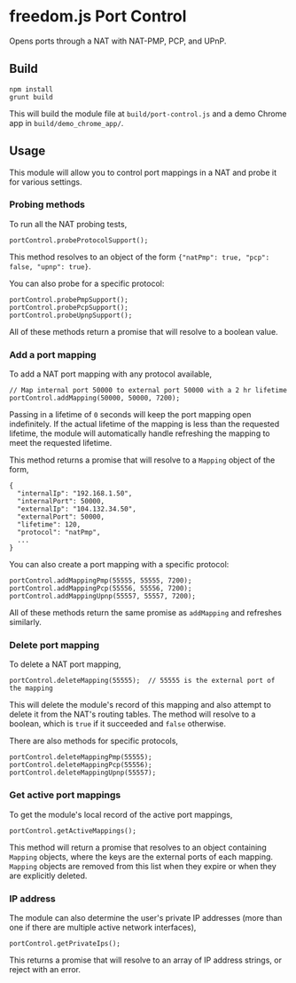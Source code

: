# freedom.js Port Control

Opens ports through a NAT with NAT-PMP, PCP, and UPnP.

## Build

```
npm install
grunt build
```

This will build the module file at `build/port-control.js` and a demo Chrome app in `build/demo_chrome_app/`.

## Usage

This module will allow you to control port mappings in a NAT and probe it for various settings.

### Probing methods

To run all the NAT probing tests,

```
portControl.probeProtocolSupport();
```

This method resolves to an object of the form `{"natPmp": true, "pcp": false, "upnp": true}`.

You can also probe for a specific protocol:

```
portControl.probePmpSupport();
portControl.probePcpSupport();
portControl.probeUpnpSupport();
```
All of these methods return a promise that will resolve to a boolean value.

### Add a port mapping

To add a NAT port mapping with any protocol available,

```
// Map internal port 50000 to external port 50000 with a 2 hr lifetime
portControl.addMapping(50000, 50000, 7200);
```
Passing in a lifetime of `0` seconds will keep the port mapping open indefinitely. If the actual lifetime of the mapping is less than the requested lifetime, the module will automatically handle refreshing the mapping to meet the requested lifetime.

This method returns a promise that will resolve to a `Mapping` object of the form,
```
{
  "internalIp": "192.168.1.50", 
  "internalPort": 50000, 
  "externalIp": "104.132.34.50", 
  "externalPort": 50000,
  "lifetime": 120,
  "protocol": "natPmp",
  ...
}
```

You can also create a port mapping with a specific protocol:

```
portControl.addMappingPmp(55555, 55555, 7200);
portControl.addMappingPcp(55556, 55556, 7200);
portControl.addMappingUpnp(55557, 55557, 7200);
```

All of these methods return the same promise as `addMapping` and refreshes similarly.

### Delete port mapping

To delete a NAT port mapping,

```
portControl.deleteMapping(55555);  // 55555 is the external port of the mapping
```

This will delete the module's record of this mapping and also attempt to delete it from the NAT's routing tables. The method will resolve to a boolean, which is `true` if it succeeded and `false` otherwise.

There are also methods for specific protocols,

```
portControl.deleteMappingPmp(55555);
portControl.deleteMappingPcp(55556);
portControl.deleteMappingUpnp(55557);
```

### Get active port mappings

To get the module's local record of the active port mappings,

```
portControl.getActiveMappings();
```

This method will return a promise that resolves to an object containing `Mapping` objects, where the keys are the external ports of each mapping. `Mapping` objects are removed from this list when they expire or when they are explicitly deleted.

### IP address

The module can also determine the user's private IP addresses (more than one if there are multiple active network interfaces),

```
portControl.getPrivateIps();
```

This returns a promise that will resolve to an array of IP address strings, or reject with an error.
